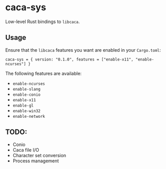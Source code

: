 # caca-sys
Low-level Rust bindings to `libcaca`.

## Usage
Ensure that the `libcaca` features you want are enabled in your `Cargo.toml`:
```
caca-sys = { version: "0.1.0", features = ["enable-x11", "enable-ncurses"] }
```
The following features are available:
- `enable-ncurses`
- `enable-slang`
- `enable-conio`
- `enable-x11`
- `enable-gl`
- `enable-win32`
- `enable-network`

## TODO:
- Conio
- Caca file I/O
- Character set conversion
- Process management
